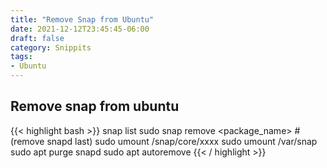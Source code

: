 ```yaml
---
title: "Remove Snap from Ubuntu"
date: 2021-12-12T23:45:45-06:00
draft: false
category: Snippits
tags:
- Ubuntu
---
```


## Remove snap from ubuntu

{{< highlight bash >}}
snap list
sudo snap remove <package_name>  #(remove snapd last)
sudo umount /snap/core/xxxx
sudo umount /var/snap
sudo apt purge snapd
sudo apt autoremove
{{< / highlight >}}
